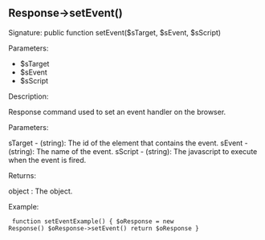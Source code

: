 ## Response->setEvent()

Signature: public function setEvent($sTarget, $sEvent, $sScript)

Parameters:

* $sTarget
* $sEvent
* $sScript

Description:

Response command used to set an event handler on the browser.

Parameters:

sTarget - (string):  The id of the element that contains the event.
sEvent - (string):  The name of the event.
sScript - (string):  The javascript to execute when the event is fired.

Returns:

object : The <Response> object.

Example:
<code><pre>
function setEventExample()
{
    $oResponse = new Response()
    $oResponse->setEvent()
    return $oResponse
}
</pre></code>